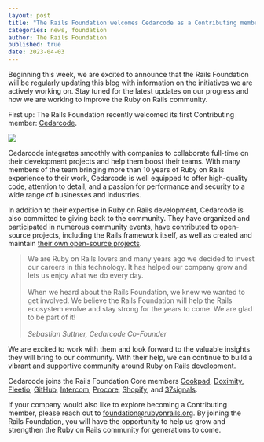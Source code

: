 ```yaml
---
layout: post
title: "The Rails Foundation welcomes Cedarcode as a Contributing member"
categories: news, foundation
author: The Rails Foundation
published: true
date: 2023-04-03
---
```


Beginning this week, we are excited to announce that the Rails Foundation will be regularly updating this blog with information on the initiatives we are actively working on. Stay tuned for the latest updates on our progress and how we are working to improve the Ruby on Rails community.

First up: The Rails Foundation recently welcomed its first Contributing member: <a href="https://www.cedarcode.com/">Cedarcode</a>.

<img src="/assets/images/logo-cedarcode.svg">

Cedarcode integrates smoothly with companies to collaborate full-time on their development projects and help them boost their teams. With many members of the team bringing more than 10 years of Ruby on Rails experience to their work, Cedarcode is well equipped to offer high-quality code, attention to detail, and a passion for performance and security to a wide range of businesses and industries.

In addition to their expertise in Ruby on Rails development, Cedarcode is also committed to giving back to the community. They have organized and participated in numerous community events, have contributed to open-source projects, including the Rails framework itself, as well as created and maintain <a href="https://www.cedarcode.com/open-source">their own open-source projects</a>.

>We are Ruby on Rails lovers and many years ago we decided to invest our careers in this technology. It has helped our company grow and lets us enjoy what we do every day.
<br><br>When we heard about the Rails Foundation, we knew we wanted to get involved. We believe the Rails Foundation will help the Rails ecosystem evolve and stay strong for the years to come. We are glad to be part of it!
><br><br>*Sebastian Suttner, Cedarcode Co-Founder*
>

We are excited to work with them and look forward to the valuable insights they will bring to our community. With their help, we can continue to build a vibrant and supportive community around Ruby on Rails development.

Cedarcode joins the Rails Foundation Core members <a href="https://cookpad.com">Cookpad</a>, <a href="https://www.doximity.com">Doximity</a>, <a href="https://www.fleetio.com">Fleetio</a>, <a href="https://github.com">GitHub</a>, <a href="https://www.intercom.com">Intercom</a>, <a href="https://www.procore.com">Procore</a>, <a href="https://www.shopify.com">Shopify</a>, and <a href="https://37signals.com">37signals</a>.

If your company would also like to explore becoming a Contributing member, please reach out to <a href="mailto:foundation@rubyonrails.org">foundation@rubyonrails.org</a>. By joining the Rails Foundation, you will have the opportunity to help us grow and strengthen the Ruby on Rails community for generations to come. 
